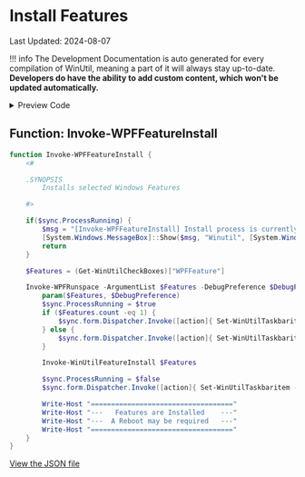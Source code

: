 # Install Features

Last Updated: 2024-08-07


!!! info
     The Development Documentation is auto generated for every compilation of WinUtil, meaning a part of it will always stay up-to-date. **Developers do have the ability to add custom content, which won't be updated automatically.**


<!-- BEGIN CUSTOM CONTENT -->

<!-- END CUSTOM CONTENT -->

<details>
<summary>Preview Code</summary>

```json
{
  "Content": "Install Features",
  "category": "Features",
  "panel": "1",
  "Order": "a060_",
  "Type": "Button",
  "ButtonWidth": "300",
  "link": "https://christitustech.github.io/ATATOOLS/dev/features/Features/Install"
}
```

</details>

## Function: Invoke-WPFFeatureInstall

```powershell
function Invoke-WPFFeatureInstall {
    <#

    .SYNOPSIS
        Installs selected Windows Features

    #>

    if($sync.ProcessRunning) {
        $msg = "[Invoke-WPFFeatureInstall] Install process is currently running."
        [System.Windows.MessageBox]::Show($msg, "Winutil", [System.Windows.MessageBoxButton]::OK, [System.Windows.MessageBoxImage]::Warning)
        return
    }

    $Features = (Get-WinUtilCheckBoxes)["WPFFeature"]

    Invoke-WPFRunspace -ArgumentList $Features -DebugPreference $DebugPreference -ScriptBlock {
        param($Features, $DebugPreference)
        $sync.ProcessRunning = $true
        if ($Features.count -eq 1) {
            $sync.form.Dispatcher.Invoke([action]{ Set-WinUtilTaskbaritem -state "Indeterminate" -value 0.01 -overlay "logo" })
        } else {
            $sync.form.Dispatcher.Invoke([action]{ Set-WinUtilTaskbaritem -state "Normal" -value 0.01 -overlay "logo" })
        }

        Invoke-WinUtilFeatureInstall $Features

        $sync.ProcessRunning = $false
        $sync.form.Dispatcher.Invoke([action]{ Set-WinUtilTaskbaritem -state "None" -overlay "checkmark" })

        Write-Host "==================================="
        Write-Host "---   Features are Installed    ---"
        Write-Host "---  A Reboot may be required   ---"
        Write-Host "==================================="
    }
}

```


<!-- BEGIN SECOND CUSTOM CONTENT -->

<!-- END SECOND CUSTOM CONTENT -->


[View the JSON file](https://github.com/ChrisTitusTech/ATATOOLS/tree/main/config/feature.json)

